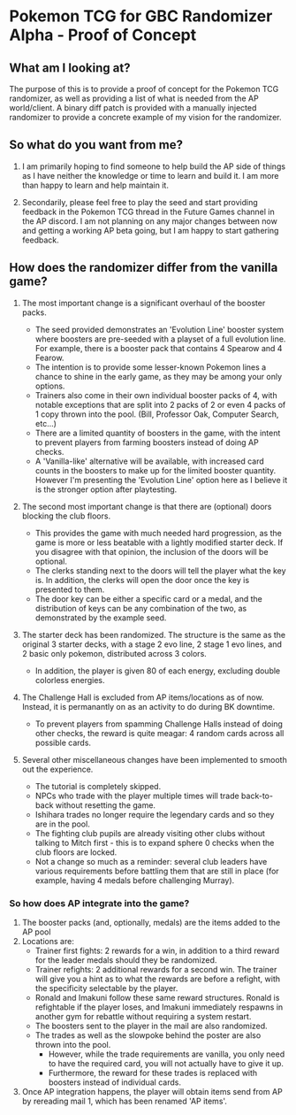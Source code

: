 # Pokemon TCG for GBC Randomizer Alpha - Proof of Concept

## What am I looking at?

  The purpose of this is to provide a proof of concept for the Pokemon TCG randomizer, as well as providing a list of what is needed from the AP world/client. 
  A binary diff patch is provided with a manually injected randomizer to provide a concrete example of my vision for the randomizer.


## So what do you want from me?

  1. I am primarily hoping to find someone to help build the AP side of things as I have neither the knowledge or time to learn and build it. I am more than happy to learn and help maintain it.
  
  2. Secondarily, please feel free to play the seed and start providing feedback in the Pokemon TCG thread in the Future Games channel in the AP discord. I am not planning on any major changes 
  between now and getting a working AP beta going, but I am happy to start gathering feedback.


## How does the randomizer differ from the vanilla game?
  
  1. The most important change is a significant overhaul of the booster packs.
     - The seed provided demonstrates an 'Evolution Line' booster system where boosters are pre-seeded with a playset of a full evolution line. For example, there is a booster pack that contains 4 Spearow and 4 Fearow.
     - The intention is to provide some lesser-known Pokemon lines a chance to shine in the early game, as they may be among your only options.
     - Trainers also come in their own individual booster packs of 4, with notable exceptions that are split into 2 packs of 2 or even 4 packs of 1 copy thrown into the pool. (Bill, Professor Oak, Computer Search, etc...)
     - There are a limited quantity of boosters in the game, with the intent to prevent players from farming boosters instead of doing AP checks.
     - A 'Vanilla-like' alternative will be available, with increased card counts in the boosters to make up for the limited booster quantity. However I'm presenting the 'Evolution Line' option here as I believe it is the stronger option after playtesting.

  2. The second most important change is that there are (optional) doors blocking the club floors.
     - This provides the game with much needed hard progression, as the game is more or less beatable with a lightly modified starter deck. If you disagree with that opinion, the inclusion of the doors will be optional.
     - The clerks standing next to the doors will tell the player what the key is. In addition, the clerks will open the door once the key is presented to them.
     - The door key can be either a specific card or a medal, and the distribution of keys can be any combination of the two, as demonstrated by the example seed.
    
  3. The starter deck has been randomized. The structure is the same as the original 3 starter decks, with a stage 2 evo line, 2 stage 1 evo lines, and 2 basic only pokemon, distributed across 3 colors.
     - In addition, the player is given 80 of each energy, excluding double colorless energies.

  4. The Challenge Hall is excluded from AP items/locations as of now. Instead, it is permanantly on as an activity to do during BK downtime.
     - To prevent players from spamming Challenge Halls instead of doing other checks, the reward is quite meagar: 4 random cards across all possible cards.

  5. Several other miscellaneous changes have been implemented to smooth out the experience.
     - The tutorial is completely skipped.
     - NPCs who trade with the player multiple times will trade back-to-back without resetting the game.
     - Ishihara trades no longer require the legendary cards and so they are in the pool.
     - The fighting club pupils are already visiting other clubs without talking to Mitch first - this is to expand sphere 0 checks when the club floors are locked.
     - Not a change so much as a reminder: several club leaders have various requirements before battling them that are still in place (for example, having 4 medals before challenging Murray).
  

### So how does AP integrate into the game?
  1. The booster packs (and, optionally, medals) are the items added to the AP pool
  2. Locations are:
     - Trainer first fights: 2 rewards for a win, in addition to a third reward for the leader medals should they be randomized.
     - Trainer refights: 2 additional rewards for a second win. The trainer will give you a hint as to what the rewards are before a refight, with the specificity selectable by the player.
     - Ronald and Imakuni follow these same reward structures. Ronald is refightable if the player loses, and Imakuni immediately respawns in another gym for rebattle without requiring a system restart.
     - The boosters sent to the player in the mail are also randomized.
     - The trades as well as the slowpoke behind the poster are also thrown into the pool.
       + However, while the trade requirements are vanilla, you only need to have the required card, you will not actually have to give it up.
       + Furthermore, the reward for these trades is replaced with boosters instead of individual cards.
  3. Once AP integration happens, the player will obtain items send from AP by rereading mail 1, which has been renamed 'AP items'. 
